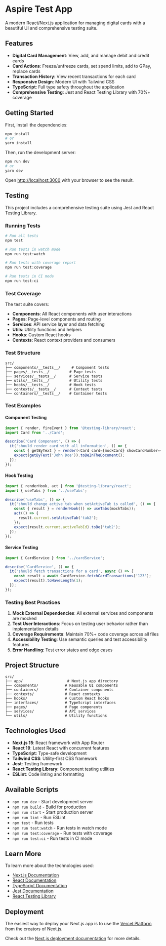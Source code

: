 # Aspire Test App

A modern React/Next.js application for managing digital cards with a beautiful UI and comprehensive testing suite.

## Features

- **Digital Card Management**: View, add, and manage debit and credit cards
- **Card Actions**: Freeze/unfreeze cards, set spend limits, add to GPay, replace cards
- **Transaction History**: View recent transactions for each card
- **Responsive Design**: Modern UI with Tailwind CSS
- **TypeScript**: Full type safety throughout the application
- **Comprehensive Testing**: Jest and React Testing Library with 70%+ coverage

## Getting Started

First, install the dependencies:

```bash
npm install
# or
yarn install
```

Then, run the development server:

```bash
npm run dev
# or
yarn dev
```

Open [http://localhost:3000](http://localhost:3000) with your browser to see the result.

## Testing

This project includes a comprehensive testing suite using Jest and React Testing Library.

### Running Tests

```bash
# Run all tests
npm test

# Run tests in watch mode
npm run test:watch

# Run tests with coverage report
npm run test:coverage

# Run tests in CI mode
npm run test:ci
```

### Test Coverage

The test suite covers:
- **Components**: All React components with user interactions
- **Pages**: Page-level components and routing
- **Services**: API service layer and data fetching
- **Utils**: Utility functions and helpers
- **Hooks**: Custom React hooks
- **Contexts**: React context providers and consumers

### Test Structure

```
src/
├── components/__tests__/     # Component tests
├── pages/__tests__/         # Page tests
├── services/__tests__/      # Service tests
├── utils/__tests__/         # Utility tests
├── hooks/__tests__/         # Hook tests
├── contexts/__tests__/      # Context tests
└── containers/__tests__/    # Container tests
```

### Test Examples

#### Component Testing
```typescript
import { render, fireEvent } from '@testing-library/react';
import Card from '../Card';

describe('Card Component', () => {
  it('should render card with all information', () => {
    const { getByText } = render(<Card card={mockCard} showCardNumber={true} />);
    expect(getByText('John Doe')).toBeInTheDocument();
  });
});
```

#### Hook Testing
```typescript
import { renderHook, act } from '@testing-library/react';
import { useTabs } from '../useTabs';

describe('useTabs', () => {
  it('should change active tab when setActiveTab is called', () => {
    const { result } = renderHook(() => useTabs(mockTabs));
    act(() => {
      result.current.setActiveTab('tab2');
    });
    expect(result.current.activeTabId).toBe('tab2');
  });
});
```

#### Service Testing
```typescript
import { CardService } from '../cardService';

describe('CardService', () => {
  it('should fetch transactions for a card', async () => {
    const result = await CardService.fetchCardTransactions('123');
    expect(result).toHaveLength(1);
  });
});
```

### Testing Best Practices

1. **Mock External Dependencies**: All external services and components are mocked
2. **Test User Interactions**: Focus on testing user behavior rather than implementation details
3. **Coverage Requirements**: Maintain 70%+ code coverage across all files
4. **Accessibility Testing**: Use semantic queries and test accessibility features
5. **Error Handling**: Test error states and edge cases

## Project Structure

```
src/
├── app/                    # Next.js app directory
├── components/            # Reusable UI components
├── containers/            # Container components
├── contexts/              # React contexts
├── hooks/                 # Custom React hooks
├── interfaces/            # TypeScript interfaces
├── pages/                 # Page components
├── services/              # API services
└── utils/                 # Utility functions
```

## Technologies Used

- **Next.js 15**: React framework with App Router
- **React 19**: Latest React with concurrent features
- **TypeScript**: Type-safe development
- **Tailwind CSS**: Utility-first CSS framework
- **Jest**: Testing framework
- **React Testing Library**: Component testing utilities
- **ESLint**: Code linting and formatting

## Available Scripts

- `npm run dev` - Start development server
- `npm run build` - Build for production
- `npm run start` - Start production server
- `npm run lint` - Run ESLint
- `npm test` - Run tests
- `npm run test:watch` - Run tests in watch mode
- `npm run test:coverage` - Run tests with coverage
- `npm run test:ci` - Run tests in CI mode

## Learn More

To learn more about the technologies used:

- [Next.js Documentation](https://nextjs.org/docs)
- [React Documentation](https://react.dev)
- [TypeScript Documentation](https://www.typescriptlang.org/docs)
- [Jest Documentation](https://jestjs.io/docs/getting-started)
- [React Testing Library](https://testing-library.com/docs/react-testing-library/intro)

## Deployment

The easiest way to deploy your Next.js app is to use the [Vercel Platform](https://vercel.com/new?utm_medium=default-template&filter=next.js&utm_source=create-next-app&utm_campaign=create-next-app-readme) from the creators of Next.js.

Check out the [Next.js deployment documentation](https://nextjs.org/docs/app/building-your-application/deploying) for more details.
